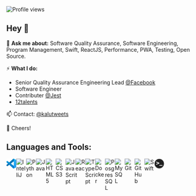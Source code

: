 ![Profile views](https://gpvc.arturio.dev/emekalu)  


## Hey 👋 

💬 **Ask me about:** Software Quality Assurance, Software Engineering, Program Management, Swift, ReactJS, Performance, PWA, Testing, Open Source.

⚡️ **What I do:** 
- Senior Quality Assurance Engineering Lead [@Facebook](https://facebook.com)
- Software Engineer
- Contributer [@Jest](https://github.com/facebook/jest)
- [12talents](https://www.12talents.com/)

📫 Contact: [@kalutweets](https://twitter.com/kalutweets)

🥂 Cheers!


## Languages and Tools:

<img align="left" alt="Visual Studio Code" width="26px" src="https://raw.githubusercontent.com/github/explore/80688e429a7d4ef2fca1e82350fe8e3517d3494d/topics/visual-studio-code/visual-studio-code.png" />
<img align="left" alt="IntelliJ" width="26px" src="https://raw.githubusercontent.com/anthonykaluuma/devicon/master/icons/intellij/intellij-original.svg" />
<img align="left" alt="Python" width="26px" src="https://raw.githubusercontent.com/anthonykaluuma/devicon/master/icons/python/python-original.svg" />
<img align="left" alt="Java" width="26px" src="https://raw.githubusercontent.com/anthonykaluuma/devicon/master/icons/java/java-original.svg" />
<img align="left" alt="HTML5" width="26px" src="https://raw.githubusercontent.com/anthonykaluuma/devicon/master/icons/html5/html5-original.svg" />
<img align="left" alt="CSS3" width="26px" src="https://raw.githubusercontent.com/anthonykaluuma/devicon/master/icons/css3/css3-original.svg" />
<img align="left" alt="JavaScript" width="26px" src="https://raw.githubusercontent.com/anthonykaluuma/devicon/master/icons/javascript/javascript-original.svg" />
<img align="left" alt="React" width="26px" src="https://raw.githubusercontent.com/anthonykaluuma/devicon/master/icons/react/react-original.svg" />
<img align="left" alt="TypeScript" width="26px" src="https://raw.githubusercontent.com/anthonykaluuma/devicon/master/icons/typescript/typescript-original.svg" />
<img align="left" alt="Docker" width="26px" src="https://raw.githubusercontent.com/anthonykaluuma/devicon/master/icons/docker/docker-original.svg" />
<img align="left" alt="PosgresSQL" width="26px" src="https://raw.githubusercontent.com/anthonykaluuma/devicon/master/icons/postgresql/postgresql-original.svg" />
<img align="left" alt="MySQL" width="26px" src="https://raw.githubusercontent.com/anthonykaluuma/devicon/master/icons/mysql/mysql-original.svg" />
<img align="left" alt="Git" width="26px" src="https://raw.githubusercontent.com/anthonykaluuma/devicon/master/icons/git/git-original.svg" />
<img align="left" alt="GitHub" width="26px" src="https://raw.githubusercontent.com/anthonykaluuma/devicon/master/icons/github/github-original.svg" />
<img align="left" alt="Swift" width="26px" src="https://raw.githubusercontent.com/anthonykaluuma/devicon/master/icons/swift/swift-original.svg" />
<img align="left" alt="Terminal" width="26px" src="https://raw.githubusercontent.com/github/explore/80688e429a7d4ef2fca1e82350fe8e3517d3494d/topics/terminal/terminal.png" />
<br />
<br />
